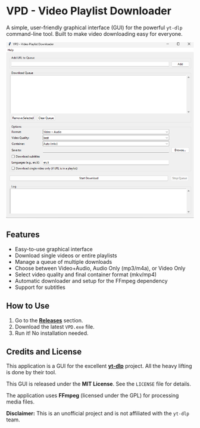 # VPD - Video Playlist Downloader

A simple, user-friendly graphical interface (GUI) for the powerful `yt-dlp` command-line tool. Built to make video downloading easy for everyone.

![Screenshot of VPD](Screenshot.png)


## Features

*   Easy-to-use graphical interface
*   Download single videos or entire playlists
*   Manage a queue of multiple downloads
*   Choose between Video+Audio, Audio Only (mp3/m4a), or Video Only
*   Select video quality and final container format (mkv/mp4)
*   Automatic downloader and setup for the FFmpeg dependency
*   Support for subtitles

## How to Use

1.  Go to the [**Releases**](https://github.com/italianloverboy/VideoPlaylistDownloader/releases) section.
2.  Download the latest `VPD.exe` file.
3.  Run it! No installation needed.

## Credits and License

This application is a GUI for the excellent [**yt-dlp**](https://github.com/yt-dlp/yt-dlp) project. All the heavy lifting is done by their tool.

This GUI is released under the **MIT License**. See the `LICENSE` file for details.

The application uses **FFmpeg** (licensed under the GPL) for processing media files.

**Disclaimer:** This is an unofficial project and is not affiliated with the `yt-dlp` team.

